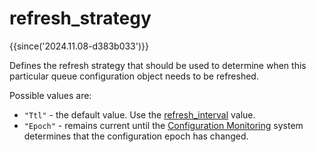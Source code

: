 # refresh_strategy

{{since('2024.11.08-d383b033')}}

Defines the refresh strategy that should be used to determine when
this particular queue configuration object needs to be refreshed.

Possible values are:

* `"Ttl"` - the default value. Use the [refresh_interval](refresh_interval.md) value.
* `"Epoch"` - remains current until the [Configuration
  Monitoring](../../configuration.md#configuration-monitoring) system
  determines that the configuration epoch has changed.

